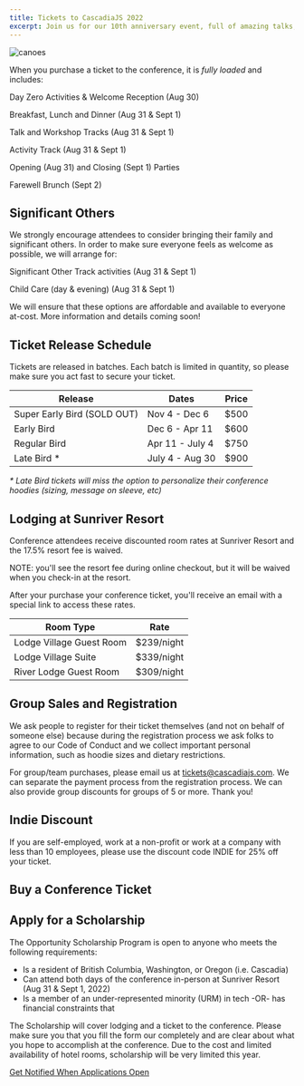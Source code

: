 ```yaml
---
title: Tickets to CascadiaJS 2022
excerpt: Join us for our 10th anniversary event, full of amazing talks, outdoor activities and more!
---
```

![canoes](/images/sunriver/canoes.jpg)

When you purchase a ticket to the conference, it is *fully loaded* and includes:

<i class="fas fa-glass-cheers"></i> Day Zero Activities & Welcome Reception (Aug 30)

<i class="fas fa-burger-soda"></i> Breakfast, Lunch and Dinner (Aug 31 & Sept 1)

<i class="fas fa-chalkboard-teacher"></i> Talk and Workshop Tracks (Aug 31 & Sept 1)

<i class="fas fa-hiking"></i> Activity Track (Aug 31 & Sept 1)

<i class="fas fa-turntable"></i> Opening (Aug 31) and Closing (Sept 1) Parties

<i class="fas fa-coffee"></i> Farewell Brunch (Sept 2)

## Significant Others

We strongly encourage attendees to consider bringing their family and significant others. In order to make sure everyone feels as welcome as possible, we will arrange for:

<i class="fas fa-horse-saddle"></i> Significant Other Track activities (Aug 31 & Sept 1)

<i class="fas fa-baby"></i> Child Care (day & evening) (Aug 31 & Sept 1)

We will ensure that these options are affordable and available to everyone at-cost. More information and details coming soon!

## Ticket Release Schedule

Tickets are released in batches. Each batch is limited in quantity, so please make sure you act fast to secure your ticket.

<table id="ticket-info">
    <thead>
        <tr><th>Release</th><th>Dates</th><th>Price</th></tr>
    </thead>
    <tbody>
        <tr class="sold-out"><td>Super Early Bird (SOLD OUT)</td><td>Nov 4 - Dec 6</td><td>$500</td></tr>
        <tr class="on-sale"><td>Early Bird</td><td>Dec 6 - Apr 11</td><td>$600</td></tr>
        <tr><td>Regular Bird</td><td>Apr 11 - July 4</td><td>$750</td></tr>
        <tr><td>Late Bird *</td><td>July 4 - Aug 30</td><td>$900</td></tr>
    </tbody>
</table>

*\* Late Bird tickets will miss the option to personalize their conference hoodies (sizing, message on sleeve, etc)*

## Lodging at Sunriver Resort

Conference attendees receive discounted room rates at Sunriver Resort and the 17.5% resort fee is waived. 

<div class="warning highlight">NOTE: you'll see the resort fee during online checkout, but it will be waived when you check-in at the resort.</div>

After your purchase your conference ticket, you'll receive an email with a special link to access these rates.

<table id="ticket-info">
    <thead>
        <tr><th>Room Type</th><th>Rate</th></tr>
    </thead>
    <tbody>
        <tr><td>Lodge Village Guest Room</td><td>$239/night</td></tr>
        <tr><td>Lodge Village Suite</td><td>$339/night</td></tr>
        <tr><td>River Lodge Guest Room</td><td>$309/night</td></tr>
    </tbody>
</table>

## Group Sales and Registration

We ask people to register for their ticket themselves (and not on behalf of someone else) because during the registration process we ask folks to agree to our Code of Conduct and we collect important personal information, such as hoodie sizes and dietary restrictions.

For group/team purchases, please email us at tickets@cascadiajs.com. We can separate the payment process from the registration process. We can also provide group discounts for groups of 5 or more. Thank you!

## Indie Discount

If you are self-employed, work at a non-profit or work at a company with less than 10 employees, please use the discount code INDIE for 25% off your ticket. 


## Buy a Conference Ticket

<div style="width:600px">
    <tito-widget event="event-loop/cascadiajs-2022"></tito-widget>
</div>

## Apply for a Scholarship

The Opportunity Scholarship Program is open to anyone who meets the following requirements:

- Is a resident of British Columbia, Washington, or Oregon (i.e. Cascadia)
- Can attend both days of the conference in-person at Sunriver Resort (Aug 31 & Sept 1, 2022)
- Is a member of an under-represented minority (URM) in tech -OR- has financial constraints that

The Scholarship will cover lodging and a ticket to the conference. Please make sure you that you fill the form our completely and are clear about what you hope to accomplish at the conference. Due to the cost and limited availability of hotel rooms, scholarship will be very limited this year.

<div class="cta"><a target="_blank" href="http://eepurl.com/dPmCkT">Get Notified When Applications Open</a></div>
